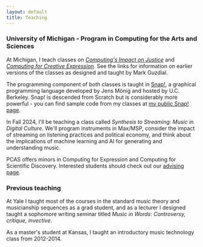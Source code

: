 ```yaml
---
layout: default
title: Teaching
---
```


### University of Michigan - Program in Computing for the Arts and Sciences

At Michigan, I teach classes on [_Computing's Impact on Justice_](https://guzdial.engin.umich.edu/compfor-111-computings-impact-on-justice-from-text-to-the-web/) and [_Computing for Creative Expression_](https://guzdial.engin.umich.edu/compfor-121-computing-for-creative-expression/). See the links for information on earlier versions of the classes as designed and taught by Mark Guzdial.

The programming component of both classes is taught in [Snap!](https://snap.berkeley.edu/), a graphical programming language developed by Jens Mönig and hosted by U.C. Berkeley. Snap! is descended from Scratch but is considerably more powerful - you can find sample code from my classes at [my public Snap! page](https://snap.berkeley.edu/user?username=bmllr).

In Fall 2024, I'll be teaching a class called _Synthesis to Streaming: Music in Digital Culture_. We'll program instruments in Max/MSP, consider the impact of streaming on listening practices and political economy, and think about the implications of machine learning and AI for generating and understanding music.

PCAS offers minors in Computing for Expression and Computing for Scientific Discovery. Interested students should check out our [advising page](https://lsa.umich.edu/computingfor/undergraduates/advising.html).

### Previous teaching

At Yale I taught most of the courses in the standard music theory and musicianship sequences as a grad student, and as a lecturer I designed taught a sophomore writing seminar titled _Music in Words: Controversy, critique, invective_.

As a master's student at Kansas, I taught an introductory music technology class from 2012-2014.